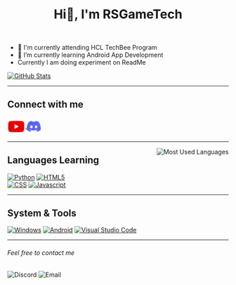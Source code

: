 <h1 align="center">Hi👋, I'm RSGameTech</h1>

<br>

- 🔭 I'm currently attending HCL TechBee Program
- 🌱 I’m currently learning Android App Development
- Currently I am doing experiment on ReadMe

<p>
    <a href="https://github.com/RSGameTech">
        <img src="https://github-readme-stats.vercel.app/api?username=RSGameTech&count_private=true&theme=github_dark&show_icons=true" alt="GitHub Stats">
    </a>
</p>

 ---

<h2 align="left">Connect with me</h2>
<div align="left">
    <a href="https://www.youtube.com/channel/UC0Wu3Hu3NSeYVwQCqKhRUUQ">
        <img align="center" src="./assets/youtube.svg" alt="YouTube Channel" height="40">
    </a>
    <a href="https://discord.gg/GPJzCH7">
        <img align="center" src="./assets/discord.svg" alt="Discord Server" height="25">
    </a>
</div>

---

<img align="right" src="https://github-readme-stats.vercel.app/api/top-langs/?username=RSGameTech&langs_count=8&theme=github_dark&layout=compact" alt="Most Used Languages">
<h2 align="left">Languages Learning</h2>
<div align="left">
    <a href="https://www.python.org/"><img src="https://img.shields.io/badge/Python-%232a2a2a?style=for-the-badge&logo=python" alt="Python" height="25"></a>
    <a href="https://developer.mozilla.org/en-US/docs/Web/HTML"><img src="https://img.shields.io/badge/HTML-%232a2a2a?style=for-the-badge&logo=html5" alt="HTML5" height="25"></a>
</div>
<div align="left">
    <a href="https://developer.mozilla.org/en-US/docs/Web/CSS"><img src="https://img.shields.io/badge/CSS-%232a2a2a?style=for-the-badge&logo=css3&logoColor=%231572b6" alt="CSS" height="25"></a>
    <a href="https://kotlinlang.org"><img src="https://img.shields.io/badge/Kotlin-%232a2a2a?style=for-the-badge&logo=kotlin" alt="Javascript" height="25"></a>
</div>

---

<h2 align="left">System & Tools</h2>
<p align="left">
    <a href="https://www.microsoft.com/en-in/windows?r=1"><img src="https://img.shields.io/badge/Windows-%232a2a2a?style=for-the-badge&logo=microsoft&logoColor=%230078D6" alt="Windows" height="25"></a>
    <a href="https://www.android.com/intl/en_in/"><img src="https://img.shields.io/badge/Android-%232a2a2a?style=for-the-badge&logo=android" alt="Android" height="25"></a>
    <a href="https://code.visualstudio.com"><img src="https://img.shields.io/badge/Visual%20Studio%20Code-%232a2a2a?style=for-the-badge&logo=visualstudiocode&logoColor=%23007acc" alt="Visual Studio Code" height="25"></a>
<p>

---

<h6>Feel free to contact me</h6>
<p>
<img src="https://img.shields.io/badge/Discord-RSGameTech%237621-%235865f2?style=flat&logo=discord" alt="Discord">
<img src="https://img.shields.io/badge/Email-rsgame0604@gmail.com-%23ea4335?style=flat&logo=gmail" alt="Email">
</p>

<!--
- 👯 I’m looking to collaborate on ...
- 🤔 I’m looking for help with ...
- 💬 Ask me about ...

- 😄 Pronouns: ...
- ⚡ Fun fact: ...
-->
